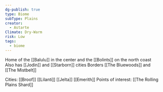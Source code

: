 ```yaml
---
dg-publish: true
type: Biome
subType: Plains
creator:
  - Astarte
Climate: Dry-Warm
risk: Low
tags:
  - biome
---
```


Home of the [[Balulu]] in the center and the [[Bolints]] on the north coast
Also has  [[Jodin]] and [[Starborn]] cities
Borders [[The Bluewoods]] and [[The Mistbelt]]

Cities: [[Broof]] [[Lilanti]] [[Jelta]] [[Emerith]]
Points of interest: [[The Rolling Plains Shard]]
